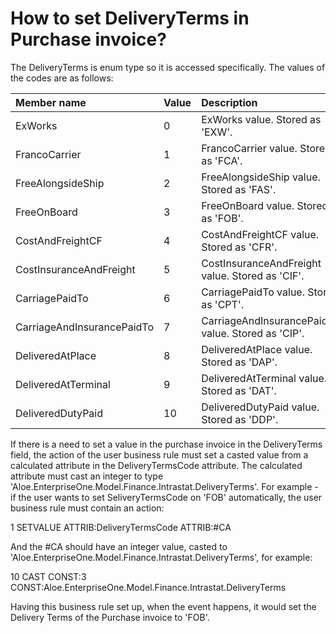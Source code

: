 # How to set DeliveryTerms in Purchase invoice?

The DeliveryTerms is enum type so it is accessed specifically. The values of the codes are as follows:

|Member name|Value|Description
|:-----|:-----|:-----
|ExWorks|0|ExWorks value. Stored as 'EXW'.
|FrancoCarrier|1|FrancoCarrier value. Stored as 'FCA'.
|FreeAlongsideShip|2|FreeAlongsideShip value. Stored as 'FAS'.
|FreeOnBoard|3|FreeOnBoard value. Stored as 'FOB'.
|CostAndFreightCF|4|CostAndFreightCF value. Stored as 'CFR'.
|CostInsuranceAndFreight|5|CostInsuranceAndFreight value. Stored as 'CIF'.
|CarriagePaidTo|6|CarriagePaidTo value. Stored as 'CPT'.
|CarriageAndInsurancePaidTo|7|CarriageAndInsurancePaidTo value. Stored as 'CIP'.
|DeliveredAtPlace|8|DeliveredAtPlace value. Stored as 'DAP'.
|DeliveredAtTerminal|9|DeliveredAtTerminal value. Stored as 'DAT'.
|DeliveredDutyPaid|10|DeliveredDutyPaid value. Stored as 'DDP'.


If there is a need to set a value in the purchase invoice in the DeliveryTerms field, the action of the user business rule must set a casted value from a calculated attribute in the DeliveryTermsCode attribute. The calculated attribute must cast an integer to type <br>
'Aloe.EnterpriseOne.Model.Finance.Intrastat.DeliveryTerms'. For example - if the user wants to set SeliveryTermsCode on 'FOB' automatically, the user business rule must contain an action:

1 SETVALUE ATTRIB:DeliveryTermsCode ATTRIB:#CA

And the #CA should have an integer value, casted to 'Aloe.EnterpriseOne.Model.Finance.Intrastat.DeliveryTerms', for example:

10 CAST CONST:3 CONST:Aloe.EnterpriseOne.Model.Finance.Intrastat.DeliveryTerms

Having this business rule set up, when the event happens, it would set the Delivery Terms of the Purchase invoice to 'FOB'.
